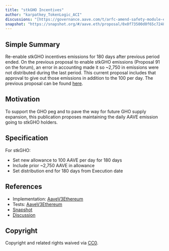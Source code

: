 ```yaml
---
title: "stkGHO Incentives"
author: "karpatkey_TokenLogic_ACI"
discussions: "[https://governance.aave.com/t/arfc-amend-safety-module-emissions/16640](https://governance.aave.com/t/arfc-safety-module-stkgho-re-enable-rewards/19626)"
snapshot: "https://snapshot.org/#/aave.eth/proposal/0x0f73500d0f65c72482d352080ea9aa0aa92264eb059b8f646cf6f0e86556bc3d"
---
```


## Simple Summary

Re-enable stkGHO incentives emissions for 180 days after previous period ended.
On the previous proposal to enable stkGHO emissions (Proposal 91 on the forum), an error in accounting made it so ~2,750 in emissions were not distributed during the last period. This current proposal includes that approval to give out those emissions in addition to the 100 per day.
The previous proposal can be found [here](https://vote.onaave.com/proposal/?proposalId=91&ipfsHash=0x633733ef9b80afd497fd1a25d848fbe91ef694fab798dbbc27617ca07407454c).

## Motivation

To support the GHO peg and to pave the way for future GHO supply expansion, this publication proposes maintaining the daily AAVE emission going to stkGHO holders.

## Specification

For stkGHO:

- Set new allowance to 100 AAVE per day for 180 days
- Include prior ~2,750 AAVE in allowance
- Set distribution end for 180 days from Execution date

## References

- Implementation: [AaveV3Ethereum](https://github.com/bgd-labs/aave-proposals-v3/blob/main/src/20241029_AaveV3Ethereum_StkGHOIncentivesQ4/AaveV3Ethereum_StkGHOIncentives_20240424.sol)
- Tests: [AaveV3Ethereum](https://github.com/bgd-labs/aave-proposals-v3/blob/main/src/20241029_AaveV3Ethereum_StkGHOIncentivesQ4/AaveV3Ethereum_StkGHOIncentives_20240424.t.sol)
- [Snapshot](https://snapshot.org/#/aave.eth/proposal/0x0f73500d0f65c72482d352080ea9aa0aa92264eb059b8f646cf6f0e86556bc3d)
- [Discussion]([https://governance.aave.com/t/arfc-amend-safety-module-emissions/16640](https://governance.aave.com/t/arfc-safety-module-stkgho-re-enable-rewards/19626))

## Copyright

Copyright and related rights waived via [CC0](https://creativecommons.org/publicdomain/zero/1.0/).
